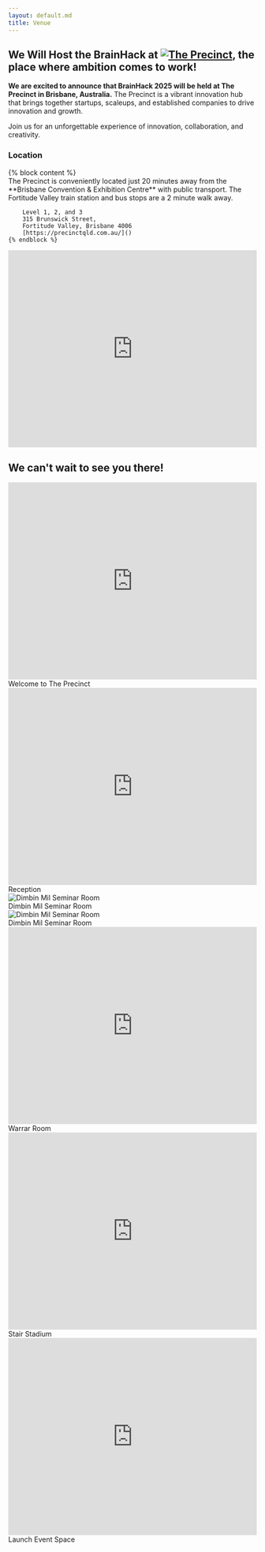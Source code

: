 ```yaml
---
layout: default.md
title: Venue
---
```


<div id="venue">

## We Will Host the BrainHack at <span class="precinct-logo"><a href="https://precinctqld.com.au/"><img src="/_img/ThePrecinct_white.png" alt="The Precinct"></a></span>, the place where ambition comes to work!

**We are excited to announce that BrainHack 2025 will be held at The Precinct in Brisbane, Australia.** The Precinct is a vibrant innovation hub that brings together startups, scaleups, and established companies to drive innovation and growth.

Join us for an unforgettable experience of innovation, collaboration, and creativity.

### Location
<div class="location-container">
    {% block content %}
    <div class="address">
        The Precinct is conveniently located just 20 minutes away from the **Brisbane Convention & Exhibition Centre** with public transport.
        The Fortitude Valley train station and bus stops are a 2 minute walk away.

        Level 1, 2, and 3  
        315 Brunswick Street,  
        Fortitude Valley, Brisbane 4006  
        [https://precinctqld.com.au/]()  
    {% endblock %}
  </div>
  <div class="map">
    <iframe src="https://www.google.com/maps/embed?pb=!1m18!1m12!1m3!1d14151.342606750877!2d153.0142700729479!3d-27.46829065418777!2m3!1f0!2f0!3f0!3m2!1i1024!2i768!4f13.1!3m3!1m2!1s0x6b9159f3542896ff%3A0xb6e9b92530522240!2sThe%20Precinct!5e0!3m2!1sen!2sbr!4v1733961715625!5m2!1sen!2sbr" width="100%" height="400" style="border:0;" allowfullscreen="" loading="lazy" referrerpolicy="no-referrer-when-downgrade"></iframe>
  </div>
</div>

## We can't wait to see you there!

<div id="carouselExampleControls" class="carousel">
  <div class="carousel-inner">
    <div class="carousel-item">
      <iframe src="https://www.google.com/maps/embed?pb=!4v1733964209329!6m8!1m7!1sCAoSLEFGMVFpcE5rTFJlWjVXbXk1RmRJMWQ1Vm1nY3AzM0hUQ1p4RGhoWTBrWE9Y!2m2!1d-27.45803339028277!2d153.0338049579577!3f90.47809781055142!4f-2.9523471687881795!5f0.4000000000000002" width="100%" height="400" style="border:0;" allowfullscreen="" loading="lazy" referrerpolicy="no-referrer-when-downgrade"></iframe>
      <div class="carousel-caption">Welcome to The Precinct</div>
    </div>
    <div class="carousel-item">
      <iframe src="https://www.google.com/maps/embed?pb=!4v1733963730623!6m8!1m7!1sCAoSLEFGMVFpcE5uWDVIVUI0QTF6aU94S1BURGNNNXNWSUdTUTRsSGJYejZFZER3!2m2!1d-27.45807842927607!2d153.0338169056049!3f227.22456172221277!4f-8.94659369277565!5f0.7820865974627469" width="100%" height="400" style="border:0;" allowfullscreen="" loading="lazy" referrerpolicy="no-referrer-when-downgrade"></iframe>
      <div class="carousel-caption">Reception</div>
    </div>
    <div class="carousel-item">
      <img src="/_img/dimbin_mil_1.jpg" alt="Dimbin Mil Seminar Room">
      <div class="carousel-caption">Dimbin Mil Seminar Room</div>
    </div>
    <div class="carousel-item">
      <img src="/_img/dimbin_mil_2.jpg" alt="Dimbin Mil Seminar Room">
      <div class="carousel-caption">Dimbin Mil Seminar Room</div>
    </div>
    <div class="carousel-item">
      <iframe src="https://www.google.com/maps/embed?pb=!4v1733963825489!6m8!1m7!1sCAoSLEFGMVFpcE84SzFDUW43em5VVVlHLVlEWF9HZkpDYXhoWjBvOE5uQll1bjBy!2m2!1d-27.45815114191716!2d153.0337840271187!3f262.7848590833682!4f-7.185987258611149!5f0.7820865974627469" width="100%" height="400" style="border:0;" allowfullscreen="" loading="lazy" referrerpolicy="no-referrer-when-downgrade"></iframe>
      <div class="carousel-caption">Warrar Room</div>
    </div>
    <div class="carousel-item">
      <iframe src="https://www.google.com/maps/embed?pb=!4v1733963881690!6m8!1m7!1sCAoSLEFGMVFpcE5mckRaLUhUcXpoQTVhQXhsNmtQUzVwUzhlWExvQ1FaNG8ybDkw!2m2!1d-27.45829370679724!2d153.0338190615714!3f235.83003144853444!4f-28.275804246900393!5f0.7820865974627469" width="100%" height="400" style="border:0;" allowfullscreen="" loading="lazy" referrerpolicy="no-referrer-when-downgrade"></iframe>
      <div class="carousel-caption">Stair Stadium</div>
    </div>
    <div class="carousel-item">
      <iframe src="https://www.google.com/maps/embed?pb=!4v1733963943343!6m8!1m7!1sCAoSLEFGMVFpcE16MU9YM2sxbERmbFY3MUxCaXBEN0RSQ1VuX2RIR3c3WVZJd2ho!2m2!1d-27.45812492109934!2d153.0337606708202!3f226.56761234012802!4f-6.289566448768184!5f0.7820865974627469" width="100%" height="400" style="border:0;" allowfullscreen="" loading="lazy" referrerpolicy="no-referrer-when-downgrade"></iframe>
      <div class="carousel-caption">Launch Event Space</div>
    </div>
  </div>
</div>

</div>

